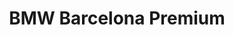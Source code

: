 ---
title: "BMW Barcelona Premium"
url: /sant-boi-de-llobregat/bmw-barcelona-premium/
shop: coche
---
